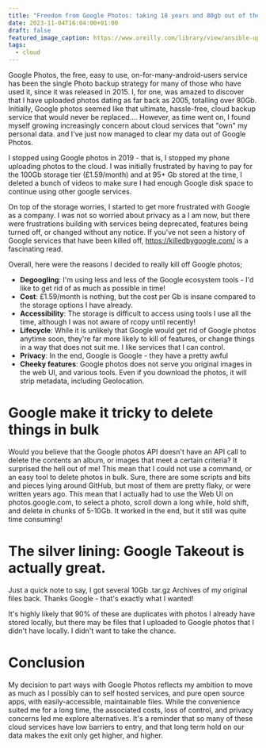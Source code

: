 ```yaml
---
title: "Freedom from Google Photos: taking 18 years and 80gb out of the cloud"
date: 2023-11-04T16:04:00+01:00
draft: false
featured_image_caption: https://www.oreilly.com/library/view/ansible-up-and/9781098109141/
tags:
  - cloud
---
```


Google Photos, the free, easy to use, on-for-many-android-users service has been the single Photo backup strategy for many of those who have used it, since it was released in 2015. I, for one, was amazed to discover that I have uploaded photos dating as far back as 2005, totalling over 80Gb. Initially, Google photos seemed like that ultimate, hassle-free, cloud backup service that would never be replaced.... However, as time went on, I found myself growing increasingly concern about cloud services that "own" my personal data. and I've just now managed to clear my data out of Google Photos.

I stopped using Google photos in 2019 - that is, I stopped my phone uploading photos to the cloud. I was initially frustrated by having to pay for the 100Gb storage tier (£1.59/month) and at 95+ Gb stored at the time, I deleted a bunch of videos to make sure I had enough Google disk space to continue using other google services.

On top of the storage worries, I started to get more frustrated with Google as a company. I was not so worried about privacy as a I am now, but there were frustrations building with services being deprecated, features being turned off, or changed without any notice. If you've not seen a history of Google services that have been killed off, https://killedbygoogle.com/ is a fascinating read.

Overall, here were the reasons I decided to really kill off Google photos;

* **Degoogling**: I'm using less and less of the Google ecosystem tools - I'd like to get rid of as much as possible in time!
* **Cost**: £1.59/month is nothing, but the cost per Gb is insane compared to the storage options I have already.
* **Accessibility**: The storage is difficult to access using tools I use all the time, although I was not aware of rcopy until recently!
* **Lifecycle**: While it is unlikely that Google would get rid of Google photos anytime soon, they're far more likely to kill of features, or change things in a way that does not suit me. I like services that I can control.
* **Privacy**: In the end, Google is Google - they have a pretty awful
* **Cheeky features**: Google photos does not serve you original images in the web UI, and various tools. Even if you download the photos, it will strip metadata, including Geolocation. 

# Google make it tricky to delete things in bulk

Would you believe that the Google photos API doesn't have an API call to delete the contents an album, or images that meet a certain criteria? It surprised the hell out of me! This mean that I could not use a command, or an easy tool to delete photos in bulk. Sure, there are some scripts and bits and pieces lying around GitHub, but most of them are pretty flaky, or were written years ago. This mean that I actually had to use the Web UI on photos.google.com, to select a photo, scroll down a long while, hold shift, and delete in chunks of 5-10Gb. It worked in the end, but it still was quite time consuming!

# The silver lining: Google Takeout is actually great.

Just a quick note to say, I got several 10Gb .tar.gz Archives of my original files back. Thanks Google - that's exactly what I wanted!

It's highly likely that 90% of these are duplicates with photos I already have stored locally, but there may be files that I uploaded to Google photos that I didn't have locally. I didn't want to take the chance.

# Conclusion

My decision to part ways with Google Photos reflects my ambition to move as much as I possibly can to self hosted services, and pure open source apps, with easily-accessible, maintainable files. While the convenience suited me for a long time, the associated costs, loss of control, and privacy concerns led me explore alternatives. It's a reminder that so many of these cloud services have low barriers to entry, and that long term hold on our data makes the exit only get higher, and higher.
